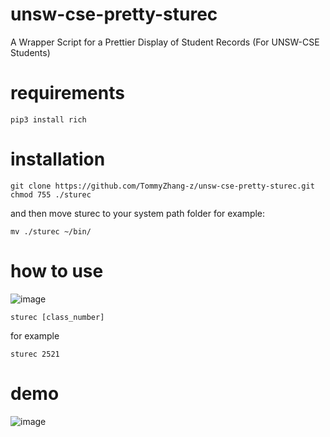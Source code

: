 # unsw-cse-pretty-sturec
A Wrapper Script for a Prettier Display of Student Records (For UNSW-CSE Students)

# requirements
```
pip3 install rich
```

# installation
```
git clone https://github.com/TommyZhang-z/unsw-cse-pretty-sturec.git
chmod 755 ./sturec
```
and then move sturec to your system path folder
for example:
```
mv ./sturec ~/bin/
```

# how to use
![image](https://user-images.githubusercontent.com/81734746/179916545-b1409a0c-c800-4d72-b83e-b4773ce5587b.png)
```
sturec [class_number]
```
for example
```
sturec 2521
```
# demo
![image](https://user-images.githubusercontent.com/81734746/179916452-276fad06-bafe-4e84-8f02-b3264cdd5be6.png)
